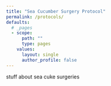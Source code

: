 ```yaml
---
title: "Sea Cucumber Surgery Protocol"
permalink: /protocols/
defaults:
  # _pages
  - scope:
      path: ""
      type: pages
    values:
      layout: single
      author_profile: false
---
```


stuff about sea cuke surgeries
